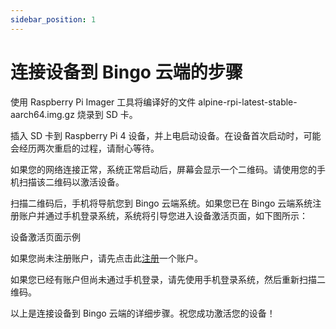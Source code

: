 ```yaml
---
sidebar_position: 1
---
```


# 连接设备到 Bingo 云端的步骤

使用 Raspberry Pi Imager 工具将编译好的文件 alpine-rpi-latest-stable-aarch64.img.gz 烧录到 SD 卡。

插入 SD 卡到 Raspberry Pi 4 设备，并上电启动设备。在设备首次启动时，可能会经历两次重启的过程，请耐心等待。

如果您的网络连接正常，系统正常启动后，屏幕会显示一个二维码。请使用您的手机扫描该二维码以激活设备。

扫描二维码后，手机将导航您到 Bingo 云端系统。如果您已在 Bingo 云端系统注册账户并通过手机登录系统，系统将引导您进入设备激活页面，如下图所示：

设备激活页面示例

如果您尚未注册账户，请先点击此[注册](https://www.dsliz.info/signup)一个账户。

如果您已经有账户但尚未通过手机登录，请先使用手机登录系统，然后重新扫描二维码。

以上是连接设备到 Bingo 云端的详细步骤。祝您成功激活您的设备！